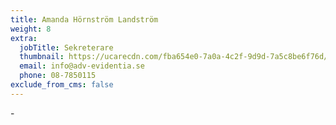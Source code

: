 ```yaml
---
title: Amanda Hörnström Landström
weight: 8
extra:
  jobTitle: Sekreterare
  thumbnail: https://ucarecdn.com/fba654e0-7a0a-4c2f-9d9d-7a5c8be6f76d/
  email: info@adv-evidentia.se
  phone: 08-7850115
exclude_from_cms: false
---
```

\-
